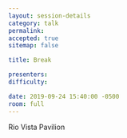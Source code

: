 ```yaml
---
layout: session-details
category: talk
permalink:
accepted: true
sitemap: false

title: Break

presenters:
difficulty:

date: 2019-09-24 15:40:00 -0500
room: full
---
```

Rio Vista Pavilion
